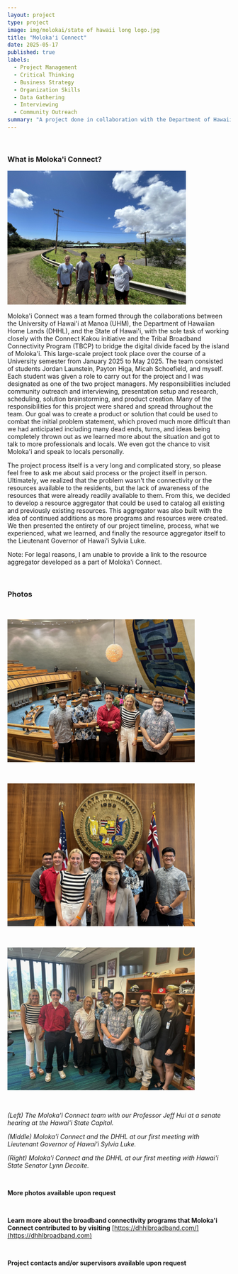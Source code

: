 ```yaml
---
layout: project
type: project
image: img/molokai/state of hawaii long logo.jpg
title: "Moloka'i Connect"
date: 2025-05-17
published: true
labels:
  - Project Management
  - Critical Thinking
  - Business Strategy
  - Organization Skills
  - Data Gathering
  - Interviewing
  - Community Outreach
summary: "A project done in collaboration with the Department of Hawaiian Home Lands (DHHL) and the State of Hawai'i for the Tribal Broadband Connectivity Program (TBCP) to explore solutions to bridge the digital divide faced by the island of Moloka'i."
---
```


&nbsp;

### What is Moloka'i Connect?

<img width="403px" height="302px"
     class="float-start pe-4" 
     src="../img/molokai/Moloka'i.jpg" >

Moloka'i Connect was a team formed through the collaborations between the University of Hawai'i at Manoa (UHM), the Department of Hawaiian Home Lands (DHHL), and the State of Hawai'i, with the sole task of working closely with the Connect Kakou initiative and the Tribal Broadband Connectivity Program (TBCP) to bridge the digital divide faced by the island of Moloka'i. This large-scale project took place over the course of a University semester from January 2025 to May 2025. The team consisted of students Jordan Launstein, Payton Higa, Micah Schoefield, and myself. Each student was given a role to carry out for the project and I was designated as one of the two project managers. My responsibilities included community outreach and interviewing, presentation setup and research, scheduling, solution brainstorming, and product creation. Many of the responsibilities for this project were shared and spread throughout the team. Our goal was to create a product or solution that could be used to combat the initial problem statement, which proved much more difficult than we had anticipated including many dead ends, turns, and ideas being completely thrown out as we learned more about the situation and got to talk to more professionals and locals. We even got the chance to visit Moloka'i and speak to locals personally.

The project process itself is a very long and complicated story, so please feel free to ask me about said process or the project itself in person. Ultimately, we realized that the problem wasn't the connectivity or the resources available to the residents, but the lack of awareness of the resources that were already readily available to them. From this, we decided to develop a resource aggregator that could be used to catalog all existing and previously existing resources. This aggregator was also built with the idea of continued additions as more programs and resources were created. We then presented the entirety of our project timeline, process, what we experienced, what we learned, and finally the resource aggregator itself to the Lieutenant Governor of Hawai'i Sylvia Luke.

Note: For legal reasons, I am unable to provide a link to the resource aggregator developed as a part of Moloka'i Connect.

&nbsp;

### Photos

&nbsp;

<img width="423px" height="322px"
     class="float-start pe-4" 
     src="../img/molokai/IMG_2901.jpg" >

&nbsp;

<img width="423px" height="322px"
     class="float-start pe-4" 
     src="../img/molokai/IMG_6806.jpg" >

&nbsp;

<img width="423px" height="322px"
     class="float-start pe-4" 
     src="../img/molokai/Us with senator decoite.jpg" >

&nbsp;


*(Left) The Moloka'i Connect team with our Professor Jeff Hui at a senate hearing at the Hawai'i State Capitol.*

*(Middle) Moloka'i Connect and the DHHL at our first meeting with Lieutenant Governor of Hawai'i Sylvia Luke.*

*(Right) Moloka'i Connect and the DHHL at our first meeting with Hawai'i State Senator Lynn Decoite.*

&nbsp;

**More photos available upon request**

&nbsp;

**Learn more about the broadband connectivity programs that Moloka'i Connect contributed to by visiting** [https://dhhlbroadband.com/](https://dhhlbroadband.com)

&nbsp;

**Project contacts and/or supervisors available upon request**
